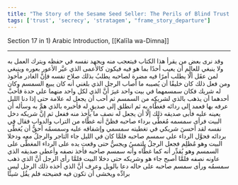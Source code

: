 ```yaml
---
title: "The Story of the Sesame Seed Seller: The Perils of Blind Trust and Deception"
tags: ['trust', 'secrecy', 'stratagem', "frame_story_departure"]
---
```


 Section 17 in 1) Arabic Introduction, [[Kalīla wa-Dimna]]

---
وقد نرى بعض من يقرأ هذا الكتاب فيتعجب منه ويجهد نفسه في حفظه ويترك العمل به ولا ينبغي للعالم أن يعيب أحدًا بما هو فيه فيكون كالأعمى الذي عيَّر الأعور بعوره  وينبغي لمن عقَل ألَّا يطلب أمرًا فيه مضرة لصاحبه يطلبُ بذلك صلاح نفسه فإنَّ الغادر مأخوذ ومن فعل ذلك كان خليقًا أن يُصيبه ما أصاب الرجل الذي بلغني أنه كان يبيع السمسم وكان له شريك فكان سمسمهما في بيت واحد غيرَ أنَّ الذي لكل واحد منهما على حدة فأحبَّ أحدهما أن يذهب بالذي لشريكه من السمسم ثم أحب أن يجعل له علامة حتى إذا دنا الليل عرفه بها فعمد إلى ردائه فغطَّاه به ثم انطلق إلى صديقٍ له فأخبره بالذي همَّ به وسأله أن يعينه عليه فأبى صديقه ذلك إلَّا أن يجعل له نصف ما يأخذ منه ففعل ثم إنَّ شريكه دخل البيت فرأى سمسمه مُغطًّى برداء صاحبه فظنَّ أنه غطَّاه من التراب والدواب فقال في نفسه لقد أحسنَ شريكي في تغطيته سمسمي وإشفاقه عليه وسمسمُه أحقُّ أن يُغطَّى بردائه فحوَّل الرداء على سمسم صاحبه فلمَّا كان في الليل جاء التاجر والرجلُ معه ودخلا البيت وهو مُظلِم فجعل الرجلُ يلتمسُ ويجسُّ حتى وقعت يده على الرداء المغطَّى على السمسم وهو يُقدِّر أنه كما غطَّاه وأنه سمسم صاحبه فأخذ نصفه وأعطى صديقه الذي عاونه نصفه فلمَّا أصبح جاء هو وشريكه حتى دخلا البيت فلمَّا رأى الرجل أنَّ الذي ذهب سمسمُه ورأى سمسم صاحبه على حاله دعا بالويل وعرف أنَّ الذي أخذه ذلك الرجل ليس برادِّه ويخشى أن تكون فيه فضيحته فلم يقُل شيئًا
